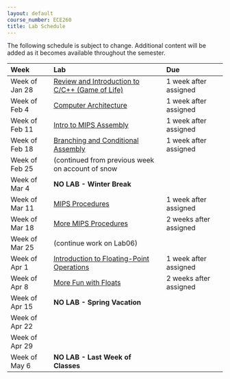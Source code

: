 ```yaml
---
layout: default
course_number: ECE260
title: Lab Schedule
---
```


The following schedule is subject to change.
Additional content will be added as it becomes available throughout the semester.<br>


**Week**       | **Lab**                                                                |  **Due**                                                                                                                   
:--------------|:-----------------------------------------------------------------------|:--------------------------    
Week of Jan 28 |  [Review and Introduction to C/C++ (Game of Life)](labs/lab01.html)    |  1 week after assigned
Week of Feb 4  |  [Computer Architecture](labs/lab02.html)                              |  1 week after assigned
Week of Feb 11 |  [Intro to MIPS Assembly](labs/lab03.html)                             |  1 week after assigned
Week of Feb 18 |  [Branching and Conditional Assembly](labs/lab04.html)                 |  1 week after assigned
Week of Feb 25 |  (continued from previous week on account of snow                      |
Week of Mar 4  |  **NO LAB - Winter Break**                                             |
Week of Mar 11 |  [MIPS Procedures](labs/lab05.html)                                    |  1 week after assigned
Week of Mar 18 |  [More MIPS Procedures](labs/lab06.html)                               |  2 weeks after assigned
Week of Mar 25 |  (continue work on Lab06)                                              | 
Week of Apr 1  |  [Introduction to Floating-Point Operations](labs/lab07.html)          |  1 week after assigned
Week of Apr 8  |  [More Fun with Floats](labs/lab08.html)                               |  2 weeks after assigned
Week of Apr 15 |  **NO LAB - Spring Vacation**                                          |
Week of Apr 22 |  |
Week of Apr 29 |  |
Week of May 6  |  **NO LAB - Last Week of Classes**                                     |


<!-- [Review and Introduction to C/C++ (Game of Life)](labs/lab01.html) -->
<!-- [Computer Architecture](labs/lab02.html) -->
<!-- [Intro to MIPS Assembly](labs/lab03.html) -->
<!-- [Branching and Conditional Assembly](labs/lab04.html) -->
<!-- [MIPS Procedures](labs/lab05.html) -->
<!-- [More MIPS Procedures](labs/lab06.html) -->
<!-- [Introduction to Floating-Point Operations](labs/lab07.html) -->
<!-- [More Fun with Floats](labs/lab08.html) -->
<!-- [Introduction to ARM Assembly](labs/lab09.html) -->
<!-- [Loop and Function Optimization](labs/lab10.html) -->